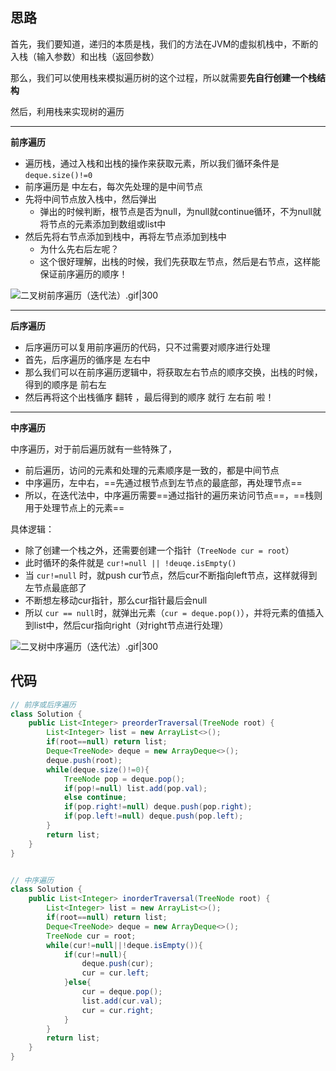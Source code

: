
## 思路

首先，我们要知道，递归的本质是栈，我们的方法在JVM的虚拟机栈中，不断的入栈（输入参数）和出栈（返回参数）

那么，我们可以使用栈来模拟遍历树的这个过程，所以就需要**先自行创建一个栈结构**

然后，利用栈来实现树的遍历

---

**前序遍历**

- 遍历栈，通过入栈和出栈的操作来获取元素，所以我们循环条件是 `deque.size()!=0`
- 前序遍历是 中左右，每次先处理的是中间节点
- 先将中间节点放入栈中，然后弹出
	- 弹出的时候判断，根节点是否为null，为null就continue循环，不为null就将节点的元素添加到数组或list中
- 然后先将右节点添加到栈中，再将左节点添加到栈中
	- 为什么先右后左呢？
	- 这个很好理解，出栈的时候，我们先获取左节点，然后是右节点，这样能保证前序遍历的顺序！

![二叉树前序遍历（迭代法）.gif|300](https://my-obsidian-image.oss-cn-guangzhou.aliyuncs.com/2024/04/6234cf928f99927b5b98ac6104164f80.gif)


---

**后序遍历**

- 后序遍历可以复用前序遍历的代码，只不过需要对顺序进行处理
- 首先，后序遍历的循序是 左右中
- 那么我们可以在前序遍历逻辑中，将获取左右节点的顺序交换，出栈的时候，得到的顺序是 前右左
- 然后再将这个出栈循序 翻转 ，最后得到的顺序 就行 左右前 啦！

---

**中序遍历**

中序遍历，对于前后遍历就有一些特殊了，
- 前后遍历，访问的元素和处理的元素顺序是一致的，都是中间节点
- 中序遍历，左中右，==先通过根节点到左节点的最底部，再处理节点==
- 所以，在迭代法中，中序遍历需要==通过指针的遍历来访问节点==，==栈则用于处理节点上的元素==

具体逻辑：
- 除了创建一个栈之外，还需要创建一个指针（`TreeNode cur = root`）
- 此时循环的条件就是 `cur!=null || !deuqe.isEmpty()`
- 当 `cur!=null` 时，就push cur节点，然后cur不断指向left节点，这样就得到左节点最底部了
- 不断想左移动cur指针，那么cur指针最后会null
- 所以 `cur == null`时，就弹出元素（`cur = deque.pop()`），并将元素的值插入到list中，然后cur指向right（对right节点进行处理）

![二叉树中序遍历（迭代法）.gif|300](https://my-obsidian-image.oss-cn-guangzhou.aliyuncs.com/2024/04/c5bb0f2640c78a3e0cceed038ced7aba.gif)

## 代码

```java
// 前序或后序遍历
class Solution {
    public List<Integer> preorderTraversal(TreeNode root) {
        List<Integer> list = new ArrayList<>();
        if(root==null) return list;
        Deque<TreeNode> deque = new ArrayDeque<>();
        deque.push(root);
        while(deque.size()!=0){
            TreeNode pop = deque.pop();
            if(pop!=null) list.add(pop.val);
            else continue;
            if(pop.right!=null) deque.push(pop.right);
            if(pop.left!=null) deque.push(pop.left);
        }
        return list;
    }
}


// 中序遍历
class Solution {
    public List<Integer> inorderTraversal(TreeNode root) {
        List<Integer> list = new ArrayList<>();
        if(root==null) return list;
        Deque<TreeNode> deque = new ArrayDeque<>();
        TreeNode cur = root;
        while(cur!=null||!deque.isEmpty()){
            if(cur!=null){
                deque.push(cur);
                cur = cur.left;
            }else{
                cur = deque.pop();
                list.add(cur.val);
                cur = cur.right;
            }
        }
        return list;
    }
}
```
